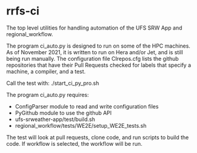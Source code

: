 # rrfs-ci
The top level utilities for handling automation of the UFS SRW App and regional_workflow.

The program ci_auto.py is designed to run on some of the HPC machines. As of November 2021, it is written to run on Hera and/or Jet, and is still being run manually. The configuration file CIrepos.cfg lists the github repositories that have their Pull Requests checked for labels that specify a machine, a compiler, and a test.

Call the test with: ./start_ci_py_pro.sh

The program ci_auto.py requires:
* ConfigParser module to read and write configuration files
* PyGithub module to use the github API
* ufs-srweather-app/test/build.sh
* regional_workflow/tests/WE2E/setup_WE2E_tests.sh

The test will look at pull requests, clone code, and run scripts to build the code. If workflow is selected, the workflow will be run.
